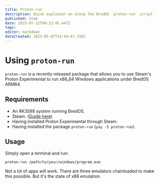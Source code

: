 ```yaml
---
title: Proton-run
description: Quick explainer on using the BredOS `proton-run` script
published: true
date: 2025-07-22T00:13:45.447Z
tags: 
editor: markdown
dateCreated: 2025-05-07T14:44:47.710Z
---
```


# Using `proton-run`

`proton-run` is a recently released package that allows you to use Steam's Proton Experimental to run x86_64 Windows applications under BredOS ARM64.

## Requirements

 - An RK3588 system running BredOS.
 - Steam. ([Guide here](/how-to/how-to-install-steam))
 - Having installed Proton Experimental through Steam.
 - Having installed the package `proton-run` (`yay -S proton-run`).

## Usage

Simply open a terminal and run:
```
proton-run /path/to/your/windows/program.exe
```

Not a lot of apps will work. There are three emulators chainloaded to make this possible.
But it's the state of x86 emulation.